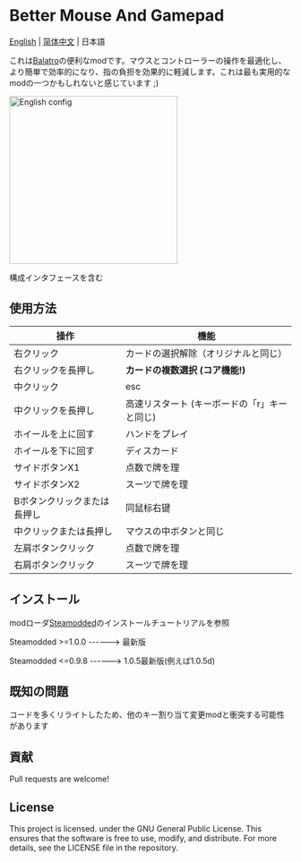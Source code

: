# Better Mouse And Gamepad

[English](/README.md) | [简体中文](/README_ZH.md) | 日本語

これは[Balatro](https://store.steampowered.com/app/2379780/Balatro/)の便利なmodです。マウスとコントローラーの操作を最適化し、より簡単で効率的になり、指の負担を効果的に軽減します。これは最も実用的なmodの一つかもしれないと感じています ;)

<img src="https://github.com/user-attachments/assets/ee072a73-0360-4863-bd18-35c23580940e" alt="English config" width="300" />

構成インタフェースを含む

## 使用方法

| 操作       | 機能              |
| -------- | ---------------- |
| 右クリック   | カードの選択解除（オリジナルと同じ）      |
| 右クリックを長押し   | **カードの複数選択 (コア機能!)** |
| 中クリック   | esc              |
| 中クリックを長押し   | 高速リスタート (キーボードの「r」キーと同じ)   |
| ホイールを上に回す   | ハンドをプレイ               |
| ホイールを下に回す   | ディスカード               |
| サイドボタンX1   | 点数で牌を理          |
| サイドボタンX2   | スーツで牌を理           |
| Bボタンクリックまたは長押し   | 同鼠标右键            |
| 中クリックまたは長押し | マウスの中ボタンと同じ            |
| 左肩ボタンクリック  | 点数で牌を理            |
| 右肩ボタンクリック  | スーツで牌を理            |

## インストール

modローダ[Steamodded](https://github.com/Steamopollys/Steamodded/tree/0.6.0)のインストールチュートリアルを参照

Steamodded >=1.0.0 ------> 最新版

Steamodded <=0.9.8 ------> 1.0.5最新版(例えば1.0.5d)

## 既知の問題

コードを多くリライトしたため、他のキー割り当て変更modと衝突する可能性があります

## 貢献

Pull requests are welcome!

## License

This project is licensed. under the GNU General Public License. This ensures that the software is free to use, modify, and distribute. For more details, see the LICENSE file in the repository.
